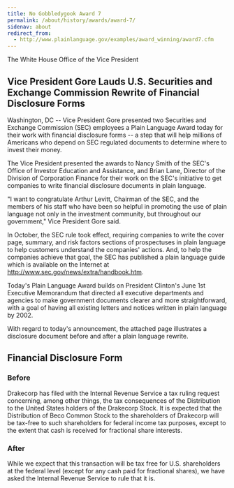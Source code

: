 ```yaml
---
title: No Gobbledygook Award 7
permalink: /about/history/awards/award-7/
sidenav: about
redirect_from:
  - http://www.plainlanguage.gov/examples/award_winning/award7.cfm
---
```


The White House
Office of the Vice President

## Vice President Gore Lauds U.S. Securities and Exchange Commission Rewrite of Financial Disclosure Forms

Washington, DC -- Vice President Gore presented two Securities and Exchange Commission (SEC) employees a Plain Language Award today for their work with financial disclosure forms -- a step that will help millions of Americans who depend on SEC regulated documents to determine where to invest their money.

The Vice President presented the awards to Nancy Smith of the SEC's Office of Investor Education and Assistance, and Brian Lane, Director of the Division of Corporation Finance for their work on the SEC's initiative to get companies to write financial disclosure documents in plain language.

"I want to congratulate Arthur Levitt, Chairman of the SEC, and the members of his staff who have been so helpful in promoting the use of plain language not only in the investment community, but throughout our government," Vice President Gore said.

In October, the SEC rule took effect, requiring companies to write the cover page, summary, and risk factors sections of prospectuses in plain language to help customers understand the companies' actions. And, to help the companies achieve that goal, the SEC has published a plain language guide which is available on the Internet at <http://www.sec.gov/news/extra/handbook.htm>.

Today's Plain Language Award builds on President Clinton's June 1st Executive Memorandum that directed all executive departments and agencies to make government documents clearer and more straightforward, with a goal of having all existing letters and notices written in plain language by 2002.

With regard to today's announcement, the attached page illustrates a disclosure document before and after a plain language rewrite.

## Financial Disclosure Form

### Before

Drakecorp has filed with the Internal Revenue Service a tax ruling request concerning, among other things, the tax consequences of the Distribution to the United States holders of the Drakecorp Stock. It is expected that the Distribution of Beco Common Stock to the shareholders of Drakecorp will be tax-free to such shareholders for federal income tax purposes, except to the extent that cash is received for fractional share interests.

### After

While we expect that this transaction will be tax free for U.S. shareholders at the federal level (except for any cash paid for fractional shares), we have asked the Internal Revenue Service to rule that it is.
